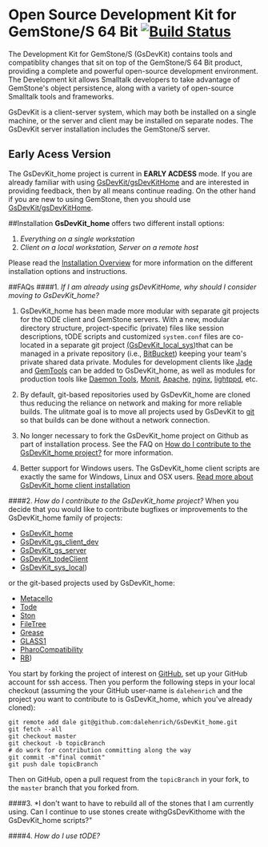# Open Source Development Kit for GemStone/S 64 Bit [![Build Status](https://travis-ci.org/GsDevKit/GsDevKit_home.svg?branch=master)](https://travis-ci.org/GsDevKit/GsDevKit_home)

The Development Kit for GemStone/S (GsDevKit) contains tools and compatiblity changes that sit on top of the GemStone/S 64 Bit product, providing a complete and powerful open-source development environment. The Development kit allows Smalltalk developers to take advantage of GemStone's object persistence, along with a variety of open-source Smalltalk tools and frameworks.

GsDevKit is a client-server system, which may both be installed on a single machine, or the server and client may be installed on separate nodes. The GsDevKit server installation includes the GemStone/S server.

## Early Acess Version
The GsDevKit_home project is current in **EARLY ACDESS** mode. If you are already familiar with using [GsDevKit/gsDevKitHome][1] and are interested in providing feedback, then by all means continue reading. On the other hand if you are new to using GemStone, then you should use [GsDevKit/gsDevKitHome][1].

##Installation
**GsDevKit_home** offers two different install options:  

1. *Everything on a single workstation*
2. *Client on a local workstation, Server on a remote host*

Please read the [Installation Overview][2] for more information on the different installation options and instructions.

##FAQs
####1. *If I am already using gsDevKitHome, why should I consider moving to GsDevKit_home?*

1. GsDevKit_home has been made more modular with separate git projects for the tODE client and GemStone servers. With a new, modular directory structure, project-specific (private) files like session descriptions, tODE scripts and customized `system.conf` files are co-located in a separate git project [(GsDevKit_local_sys][5])that can be managed in a private repository (i.e., [BitBucket][6]) keeping your team's private shared data private.
  Modules for development clients like [Jade][3] and [GemTools][4] can be added to GsDevKit_home, as well as modules for production tools like [Daemon Tools][8], [Monit][9], [Apache][10], [nginx][12], [lightppd][11], etc.


2. By default, git-based repositories used by GsDevKit_home are cloned thus reducing the reliance on network and making for more reliable builds. The ulitmate goal is to move all projects used by GsDevKit to [git][13] so that builds can be done without a network connection.


3. No longer necessary to fork the GsDevKit_home project on Github as part of installation process. See the FAQ on [How do I contribute to the GsDevKit_home project?](#how-do-i-contribute-to-the-gsdevkithome-project) for more information.

4. Better support for Windows users. The GsDevKit_home client scripts are exactly the same for Windows, Linux and OSX users.  [Read more about GsDevKit_home client installation][7]
 
####2. *How do I contribute to the GsDevKit_home project?*
When you decide that you would like to contribute bugfixes or improvements to the  GsDevKit_home family of projects:
 - [GsDevKit_home][15]
 - [GsDevKit_gs_client_dev][16]
 - [GsDevKit_gs_server][17]
 - [GsDevKit_todeClient][18]
 - [GsDevKit_sys_local][19]) 

or the git-based projects used by GsDevKit_home:
 - [Metacello][20]
 - [Tode][21]
 - [Ston][22]
 - [FileTree][23]
 - [Grease][24]
 - [GLASS1][25]
 - [PharoCompatibility][26]
 - [RB][27])

You start by forking the project of interest on [GitHub][14], set up your GitHub account for ssh access. 
Then you perform the following steps in your local checkout (assuming the your GitHub user-name is `dalehenrich` and the project you want to contribute to is GsDevKit_home, which you've already cloned):

```shell
git remote add dale git@github.com:dalehenrich/GsDevKit_home.git
git fetch --all
git checkout master
git checkout -b topicBranch
# do work for contribution committing along the way
git commit -m"final commit"
git push dale topicBranch
```

Then on GitHub, open a pull request from the `topicBranch` in your fork, to the `master` branch that you forked from.

####3. *I don't want to have to rebuild all of the stones that I am currently using. Can I continue to use stones create withgGsDevKithome with the GsDevKit_home scripts?"

####4. *How do I use tODE?*

[1]: https://github.com/GsDevKit/gsDevKitHome#open-source-development-kit-for-gemstones-64-bit-
[2]: docs/installation#installation-overview
[3]: https://github.com/jgfoster/Jade
[4]: https://github.com/glassdb/GemTools
[5]: https://github.com/GsDevKit/GsDevKit_sys_local
[6]: https://bitbucket.org/
[7]: docs/installation/installDevKitClient.md#install-client
[8]: https://code.google.com/p/glassdb/wiki/GLASSDaemonTools
[9]: http://forum.world.st/Glass-Monit-scripts-for-gemstone-td4731164.html
[10]: https://programminggems.wordpress.com/2008/09/12/slice-4/
[11]: https://kentreis.wordpress.com/2009/10/07/my-favorite-glass-front-end-server-lighttpd/
[12]: http://www.monkeysnatchbanana.com/2010/08/18/using-fastcgi-with-nginx-and-seaside/
[13]: https://git-scm.com/
[14]: https://github.com
[15]: https://github.com/GsDevKit/GsDevKit_home
[16]: https://github.com/GsDevKit/GsDevKit_gs_client_dev
[17]: https://github.com/GsDevKit/GsDevKit_gs_server
[18]: https://github.com/GsDevKit/GsDevKit_todeClient
[19]: https://github.com/GsDevKit/GsDevKit_sys_local
[20]: https://github.com/dalehenrich/metacello-work
[21]: https://github.com/dalehenrich/tode
[22]: https://github.com/GsDevKit/ston
[23]: https://github.com/dalehenrich/filetree
[24]: https://github.com/GsDevKit/Grease
[25]: https://github.com/glassdb
[26]: https://github.com/glassdb/PharoCompatibility
[27]: https://github.com/dalehenrich/rb
